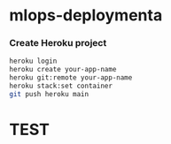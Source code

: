 # mlops-deploymenta

### Create Heroku project

```bash
heroku login
heroku create your-app-name
heroku git:remote your-app-name
heroku stack:set container
git push heroku main
```

# TEST
